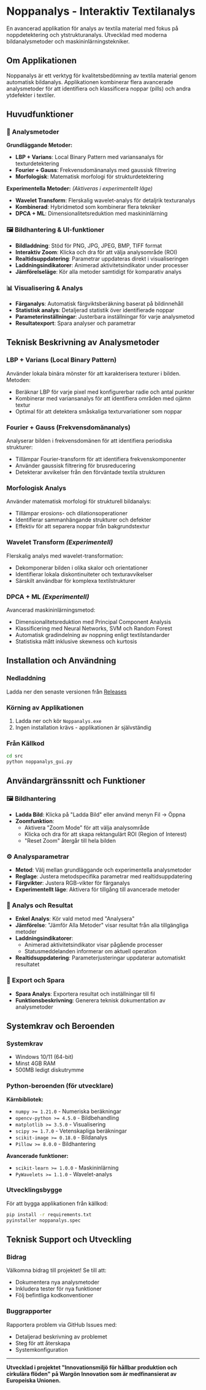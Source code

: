 # Noppanalys - Interaktiv Textilanalys

En avancerad applikation för analys av textila material med fokus på noppdetektering och ytstrukturanalys. Utvecklad med moderna bildanalysmetoder och maskininlärningstekniker.

## Om Applikationen

Noppanalys är ett verktyg för kvalitetsbedömning av textila material genom automatisk bildanalys. Applikationen kombinerar flera avancerade analysmetoder för att identifiera och klassificera noppar (pills) och andra ytdefekter i textiler.

## Huvudfunktioner

### 🔬 Analysmetoder

**Grundläggande Metoder:**
- **LBP + Varians**: Local Binary Pattern med variansanalys för texturdetektering
- **Fourier + Gauss**: Frekvensdomänanalys med gaussisk filtrering
- **Morfologisk**: Matematisk morfologi för strukturdetektering

**Experimentella Metoder:** *(Aktiveras i experimentellt läge)*
- **Wavelet Transform**: Flerskalig wavelet-analys för detaljrik texturanalys
- **Kombinerad**: Hybridmetod som kombinerar flera tekniker
- **DPCA + ML**: Dimensionalitetsreduktion med maskininlärning

### 🖼️ Bildhantering & UI-funktioner

- **Bildladdning**: Stöd för PNG, JPG, JPEG, BMP, TIFF format
- **Interaktiv Zoom**: Klicka och dra för att välja analysområde (ROI)
- **Realtidsuppdatering**: Parametrar uppdateras direkt i visualiseringen
- **Laddningsindikatorer**: Animerad aktivitetsindikator under processer
- **Jämförelseläge**: Kör alla metoder samtidigt för komparativ analys

### 📊 Visualisering & Analys

- **Färganalys**: Automatisk färgviktsberäkning baserat på bildinnehåll
- **Statistisk analys**: Detaljerad statistik över identifierade noppar
- **Parameterinställningar**: Justerbara inställningar för varje analysmetod
- **Resultatexport**: Spara analyser och parametrar

## Teknisk Beskrivning av Analysmetoder

### LBP + Varians (Local Binary Pattern)
Använder lokala binära mönster för att karakterisera texturer i bilden. Metoden:
- Beräknar LBP för varje pixel med konfigurerbar radie och antal punkter
- Kombinerar med variansanalys för att identifiera områden med ojämn textur
- Optimal för att detektera småskaliga texturvariationer som noppar

### Fourier + Gauss (Frekvensdomänanalys)
Analyserar bilden i frekvensdomänen för att identifiera periodiska strukturer:
- Tillämpar Fourier-transform för att identifiera frekvenskomponenter
- Använder gaussisk filtrering för brusreducering
- Detekterar avvikelser från den förväntade textila strukturen

### Morfologisk Analys
Använder matematisk morfologi för strukturell bildanalys:
- Tillämpar erosions- och dilationsoperationer
- Identifierar sammanhängande strukturer och defekter
- Effektiv för att separera noppar från bakgrundstextur

### Wavelet Transform *(Experimentell)*
Flerskalig analys med wavelet-transformation:
- Dekomponerar bilden i olika skalor och orientationer
- Identifierar lokala diskontinuiteter och texturavvikelser
- Särskilt användbar för komplexa textilstrukturer

### DPCA + ML *(Experimentell)*
Avancerad maskininlärningsmetod:
- Dimensionalitetsreduktion med Principal Component Analysis
- Klassificering med Neural Networks, SVM och Random Forest
- Automatisk gradindelning av noppning enligt textilstandarder
- Statistiska mått inklusive skewness och kurtosis

## Installation och Användning

### Nedladdning
Ladda ner den senaste versionen från [Releases](https://github.com/DoTankCenter/Pilling_method_evaluation/releases)

### Körning av Applikationen
1. Ladda ner och kör `Noppanalys.exe`
2. Ingen installation krävs - applikationen är självständig

### Från Källkod
```bash
cd src
python noppanalys_gui.py
```

## Användargränssnitt och Funktioner

### 🖼️ Bildhantering
- **Ladda Bild**: Klicka på "Ladda Bild" eller använd menyn Fil → Öppna
- **Zoomfunktion**:
  - Aktivera "Zoom Mode" för att välja analysområde
  - Klicka och dra för att skapa rektangulärt ROI (Region of Interest)
  - "Reset Zoom" återgår till hela bilden

### ⚙️ Analysparametrar
- **Metod**: Välj mellan grundläggande och experimentella analysmetoder
- **Reglage**: Justera metodspecifika parametrar med realtidsuppdatering
- **Färgvikter**: Justera RGB-vikter för färganalys
- **Experimentellt läge**: Aktivera för tillgång till avancerade metoder

### 🔄 Analys och Resultat
- **Enkel Analys**: Kör vald metod med "Analysera"
- **Jämförelse**: "Jämför Alla Metoder" visar resultat från alla tillgängliga metoder
- **Laddningsindikatorer**:
  - Animerad aktivitetsindikator visar pågående processer
  - Statusmeddelanden informerar om aktuell operation
- **Realtidsuppdatering**: Parameterjusteringar uppdaterar automatiskt resultatet

### 💾 Export och Spara
- **Spara Analys**: Exportera resultat och inställningar till fil
- **Funktionsbeskrivning**: Generera teknisk dokumentation av analysmetoder

## Systemkrav och Beroenden

### Systemkrav
- Windows 10/11 (64-bit)
- Minst 4GB RAM
- 500MB ledigt diskutrymme

### Python-beroenden (för utvecklare)
**Kärnbibliotek:**
- `numpy >= 1.21.0` - Numeriska beräkningar
- `opencv-python >= 4.5.0` - Bildbehandling
- `matplotlib >= 3.5.0` - Visualisering
- `scipy >= 1.7.0` - Vetenskapliga beräkningar
- `scikit-image >= 0.18.0` - Bildanalys
- `Pillow >= 8.0.0` - Bildhantering

**Avancerade funktioner:**
- `scikit-learn >= 1.0.0` - Maskininlärning
- `PyWavelets >= 1.1.0` - Wavelet-analys

### Utvecklingsbygge
För att bygga applikationen från källkod:
```bash
pip install -r requirements.txt
pyinstaller noppanalys.spec
```

## Teknisk Support och Utveckling

### Bidrag
Välkomna bidrag till projektet! Se till att:
- Dokumentera nya analysmetoder
- Inkludera tester för nya funktioner
- Följ befintliga kodkonventioner

### Buggrapporter
Rapportera problem via GitHub Issues med:
- Detaljerad beskrivning av problemet
- Steg för att återskapa
- Systemkonfiguration

---

**Utvecklad i projektet "Innovationsmiljö för hållbar produktion och cirkulära flöden" på Wargön Innovation som är medfinansierat av Europeiska Unionen.**